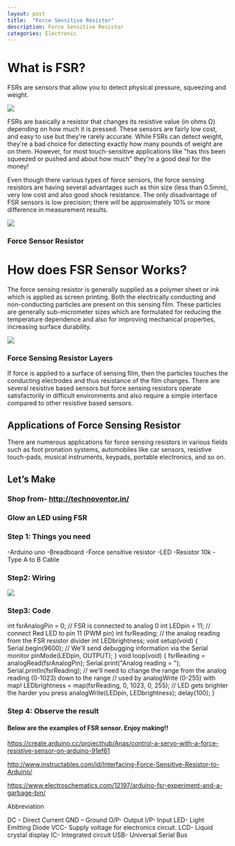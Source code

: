```yaml
---
layout: post
title:  "Force Sensitive Resistor"
description: Force Sensitive Resistor
categories: Electronic
---
```



# What is FSR?
FSRs are sensors that allow you to detect physical pressure, squeezing and weight.

![]({{site.baseurl}}/images/ckt01.png)

FSRs are basically a resistor that changes its resistive value (in ohms Ω) depending on how much it is pressed. These sensors are fairly low cost, and easy to use but they're rarely accurate. 
While FSRs can detect weight, they're a bad choice for detecting exactly how many pounds of weight are on them.
However, for most touch-sensitive applications like "has this been squeezed or pushed and about how much" they're a good deal for the money!

Even though there various types of force sensors, the force sensing resistors are having several advantages such as thin size (less than 0.5mm), very low cost and also good shock resistance. The only disadvantage of FSR sensors is low precision; there will be approximately 10% or more difference in measurement results.

![]({{site.baseurl}}/images/ckt01.png)
 ### Force Sensor Resistor


# How does FSR Sensor Works?
The force sensing resistor is generally supplied as a polymer sheet or ink which is applied as screen printing. Both the electrically conducting and non-conducting particles are present on this sensing film. These particles are generally sub-micrometer sizes which are formulated for reducing the temperature dependence and also for improving mechanical properties, increasing surface durability.
 
![]({{site.baseurl}}/images/ckt01.png)
### Force Sensing Resistor Layers

 
If force is applied to a surface of sensing film, then the particles touches the conducting electrodes and thus resistance of the film changes. There are several resistive based sensors but force sensing resistors operate satisfactorily in difficult environments and also require a simple interface compared to other resistive based sensors.
## Applications of Force Sensing Resistor
There are numerous applications for force sensing resistors in various fields such as foot pronation systems, automobiles like car sensors, resistive touch-pads, musical instruments, keypads, portable electronics, and so on.
 
## Let’s Make
### Shop from-  http://technoventor.in/

### Glow an LED  using FSR
### Step 1: Things you need
-Arduino uno
-Breadboard
-Force sensitive resistor
-LED
-Resistor 10k
-Type A to B Cable
### Step2: Wiring

![]({{site.baseurl}}/images/ckt01.png)
 
### Step3: Code 
int fsrAnalogPin = 0; // FSR is connected to analog 0
int LEDpin = 11;      // connect Red LED to pin 11 (PWM pin)
int fsrReading;      // the analog reading from the FSR resistor divider
int LEDbrightness;
 void setup(void) {
  Serial.begin(9600);   // We'll send debugging information via the Serial monitor
  pinMode(LEDpin, OUTPUT);
}
 void loop(void) {
  fsrReading = analogRead(fsrAnalogPin);
  Serial.print("Analog reading = ");
  Serial.println(fsrReading);
 // we'll need to change the range from the analog reading (0-1023) down to the range
 // used by analogWrite (0-255) with map!
  LEDbrightness = map(fsrReading, 0, 1023, 0, 255);
  // LED gets brighter the harder you press
  analogWrite(LEDpin, LEDbrightness);
  delay(100);
}


### Step 4: Observe the result

#### Below are the examples of FSR sensor. Enjoy making!!
 
https://create.arduino.cc/projecthub/Anas/control-a-servo-with-a-force-resistive-sensor-on-arduino-91ef61
 
http://www.instructables.com/id/Interfacing-Force-Sensitive-Resistor-to-Arduino/
 
https://www.electroschematics.com/12197/arduino-fsr-experiment-and-a-garbage-bin/
 
Abbreviation

DC – Direct Current
GND – Ground 
O/P- Output
I/P- Input
LED- Light Emitting Diode
VCC-  Supply voltage for electronics circuit.
LCD- Liquid crystal display
IC- Integrated circuit
USB- Universal Serial Bus
